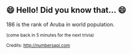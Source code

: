 ## :smile: Hello! Did you know that... :smile:
186 is the rank of Aruba in world population.

<sup>(come back in 5 minutes for the next trivia)</sup>


<sup>Credits: http://numbersapi.com</sup>
